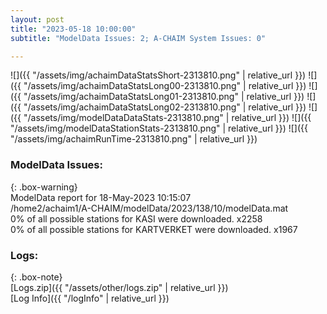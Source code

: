 ```yaml
---
layout: post
title: "2023-05-18 10:00:00"
subtitle: "ModelData Issues: 2; A-CHAIM System Issues: 0"

---
```


![]({{ "/assets/img/achaimDataStatsShort-2313810.png" | relative_url }})
![]({{ "/assets/img/achaimDataStatsLong00-2313810.png" | relative_url }})
![]({{ "/assets/img/achaimDataStatsLong01-2313810.png" | relative_url }})
![]({{ "/assets/img/achaimDataStatsLong02-2313810.png" | relative_url }})
![]({{ "/assets/img/modelDataDataStats-2313810.png" | relative_url }})
![]({{ "/assets/img/modelDataStationStats-2313810.png" | relative_url }})
![]({{ "/assets/img/achaimRunTime-2313810.png" | relative_url }})


### ModelData Issues:  
  
{: .box-warning}  
 ModelData report for 18-May-2023 10:15:07   
 /home2/achaim1/A-CHAIM/modelData/2023/138/10/modelData.mat   
 0% of all possible stations for KASI were downloaded. x2258   
 0% of all possible stations for KARTVERKET were downloaded. x1967   
  


### Logs:  
  
{: .box-note}  
[Logs.zip]({{ "/assets/other/logs.zip" | relative_url }})  
[Log Info]({{ "/logInfo" | relative_url }})  
